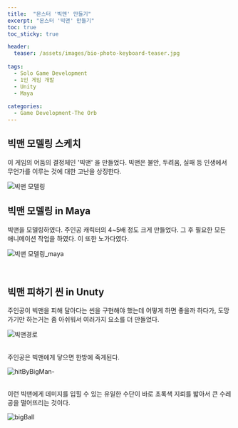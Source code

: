 ```yaml
---
title:  "몬스터 '빅맨' 만들기"
excerpt: "몬스터 '빅맨' 만들기"
toc: true
toc_sticky: true

header:
  teaser: /assets/images/bio-photo-keyboard-teaser.jpg
  
tags:
  - Solo Game Development
  - 1인 게임 개발
  - Unity
  - Maya
  
categories:
  - Game Development-The Orb
---
```


## 빅맨 모델링 스케치

이 게임의 어둠의 결정체인 '빅맨' 을 만들었다. 빅맨은 불안, 두려움, 실패 등 인생에서 무언가를 이루는 것에 대한 고난을 상징한다.

![빅맨 모델링](https://user-images.githubusercontent.com/73280175/105579912-b10c0a80-5dcc-11eb-9e93-bb0a92583bfb.jpg)


## 빅맨 모델링 in Maya

빅맨을 모델링하였다. 주인공 캐릭터의 4~5배 정도 크게 만들었다. 그 후 필요한 모든 애니메이션 작업을 하였다. 이 또한 노가다였다.

![빅맨 모델링_maya](https://user-images.githubusercontent.com/73280175/105579928-c4b77100-5dcc-11eb-8503-cb27d90bca77.jpg)

<br>

## 빅맨 피하기 씬 in Unuty

주인공이 빅맨을 피해 달아다는 씬을 구현해야 했는데 어떻게 하면 좋을까 하다가, 도망가기만 하는거는 좀 아쉬워서 여러가지 요소를 더 만들었다.

![빅맨경로](https://user-images.githubusercontent.com/73280175/105579917-b2d5ce00-5dcc-11eb-84c5-68b2cc60176a.jpg)

<br>
주인공은 빅맨에게 닿으면 한방에 죽게된다.

![hitByBigMan-](https://user-images.githubusercontent.com/73280175/105580609-be2af880-5dd0-11eb-9ae3-adc7892d9ec4.gif)

<br>
이런 빅맨에게 데미지를 입힐 수 있는 유일한 수단이 바로 초록색 지뢰를 밟아서 큰 수레공을 떨어뜨리는 것이다.

![bigBall](https://user-images.githubusercontent.com/73280175/105580654-01856700-5dd1-11eb-9eed-0cd119200cce.gif)




